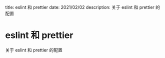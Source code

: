 title: eslint 和 prettier
date: 2021/02/02
description: 关于 eslint 和 prettier 的配置

# eslint 和 prettier

关于 eslint 和 prettier 的配置

